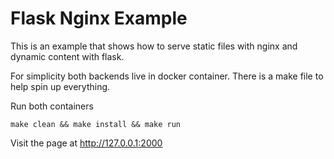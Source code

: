# Flask Nginx Example

This is an example that shows how to serve static files with nginx and dynamic content with flask.

For simplicity both backends live in docker container. There is a make file to help spin up everything.


Run both containers

```
make clean && make install && make run
```

Visit the page at http://127.0.0.1:2000
